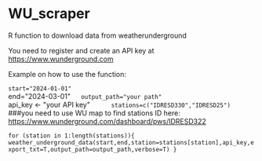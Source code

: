 # WU_scraper
R function to download data from weatherunderground

You need to register and create an API key at https://www.wunderground.com

Example on how to use the function:

 `start="2024-01-01"`  
end="2024-03-01"`  
output_path="your path"`  
api_key <- "your API key"`     
stations=c("IDRESD330","IDRESD25")`    
###you need to use WU map to find stations ID here: https://www.wunderground.com/dashboard/pws/IDRESD322

 `for (station in 1:length(stations)){
  weather_underground_data(start,end,station=stations[station],api_key,export_txt=T,output_path=output_path,verbose=T)
}
 `
  



